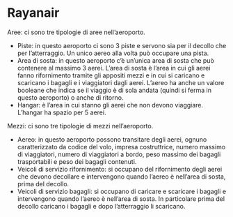 # Rayanair
Aree: ci sono tre tipologie di aree nell’aeroporto.
  - Piste: in questo aeroporto ci sono 3 piste e servono sia per il decollo che
  per l’atterraggio. Un unico aereo alla volta può occupare una pista.
  - Area di sosta: in questo aeroporto c’è un’unica area di sosta che può
  contenere al massimo 3 aerei. L’area di sosta è l’area in cui gli aerei fanno
  rifornimento tramite gli appositi mezzi e in cui si caricano e scaricano i
  bagagli e i viaggiatori dagli aerei. L’aereo ha anche un valore booleane che
  indica se il viaggio è di sola andata (quindi si ferma in questo aeroporto)
  o anche di ritorno.
  - Hangar: è l’area in cui stanno gli aerei che non devono viaggiare. L’hangar
  ha spazio per 5 aerei.

Mezzi: ci sono tre tipologie di mezzi nell’aeroporto.
- Aereo: in questo aeroporto possono transitare degli aerei, ognuno
caratterizzato da codice del volo, impresa costruttrice, numero massimo di
viaggiatori, numero di viaggiatori a bordo, peso massimo dei bagagli
trasportabili e peso dei bagagli contenuti.
- Veicoli di servizio rifornimento: si occupano del rifornimento degli aerei
che devono decollare e intervengono quando l’aereo è nell’area di sosta,
prima del decollo.
- Veicoli di servizio bagagli: si occupano di caricare e scaricare i bagagli
e intervengono quando l’aereo è nell’area di sosta. In particolare prima del
decollo caricano i bagagli e dopo l’atterraggio li scaricano.

